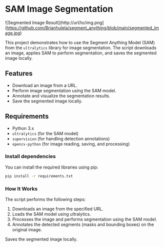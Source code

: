 # SAM Image Segmentation

![Segmented Image Result](http://url/to/img.png](https://github.com/Brianhulela/segment_anything/blob/main/segmented_image.jpg)

This project demonstrates how to use the Segment Anything Model (SAM) from the `ultralytics` library for image segmentation. The script downloads an image, applies SAM to perform segmentation, and saves the segmented image locally.

## Features
- Download an image from a URL.
- Perform image segmentation using the SAM model.
- Annotate and visualize the segmentation results.
- Save the segmented image locally.

## Requirements

- Python 3.x
- `ultralytics` (for the SAM model)
- `supervision` (for handling detection annotations)
- `opencv-python` (for image reading, saving, and processing)

### Install dependencies

You can install the required libraries using pip:

```bash
pip install -r requirements.txt
```

### How It Works
The script performs the following steps:

1. Downloads an image from the specified URL.
2.  Loads the SAM model using ultralytics.
3. Processes the image and performs segmentation using the SAM model.
4. Annotates the detected segments (masks and bounding boxes) on the original image.

Saves the segmented image locally.
